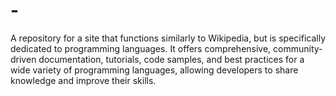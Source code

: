 # -
A repository for a site that functions similarly to Wikipedia, but is specifically dedicated to programming languages. It offers comprehensive, community-driven documentation, tutorials, code samples, and best practices for a wide variety of programming languages, allowing developers to share knowledge and improve their skills.
